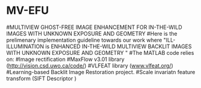 # MV-EFU

#MULTIVIEW GHOST-FREE IMAGE ENHANCEMENT FOR IN-THE-WILD IMAGES WITH UNKNOWN EXPOSURE AND GEOMETRY
#Here is the prelimenary implementation guideline towards
our work where "ILL-ILLUMINATION is ENHANCED IN-THE-WILD MULTIVIEW BACKLIT IMAGES WITH UNKNOWN EXPOSURE AND GEOMETRY "
#The MATLAB code relies on: #Image rectification #MaxFlow v3.01 library (http://vision.csd.uwo.ca/code/) #VLFEAT library (www.vlfeat.org/)
#Learning-based Backlit Image Restoration project.
#Scale invariatn feature transform (SIFT Descriptor )
